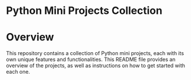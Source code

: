 # Python Mini Projects Collection


# Overview
This repository contains a collection of Python mini projects, each with its own unique features and functionalities. This README file provides an overview of the projects, as well as instructions on how to get started with each one.

